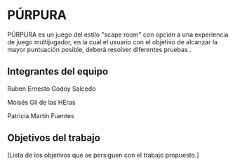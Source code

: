 # PÚRPURA

PÚRPURA es un  juego del estilo "scape room" con opción a una experiencia de juego multijugador, en la cual el usuario con el objetivo de alcanzar la mayor puntuación posible, deberá resolver diferentes pruebas .

## Integrantes del equipo

Ruben Ernesto Godoy Salcedo

Moisés Gil de las HEras

Patricia Martín Fuentes


## Objetivos del trabajo

[Lista de los objetivos que se persiguen con el trabajo propuesto.]
